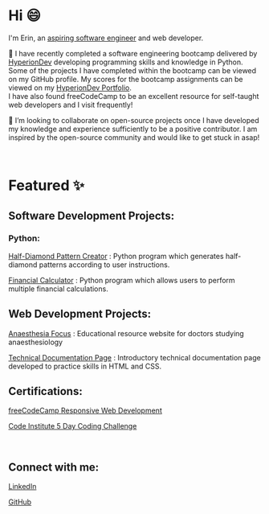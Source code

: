<h1>Hi 😄</h1>

I'm Erin, an <a href="https://github.com/enaux">aspiring software engineer</a> and web developer.

🌱 I have recently completed a software engineering bootcamp delivered by <a href="https://www.linkedin.com/school/hyperion-development-south-africa/">HyperionDev</a> developing programming skills and knowledge in Python. Some of the projects I have completed within the bootcamp can be viewed on my GitHub profile. My scores for the bootcamp assignments can be viewed on my <a href="https://www.hyperiondev.com/portfolio/EN23110011761/">HyperionDev Portfolio</a>.   
I have also found freeCodeCamp to be an excellent resource for self-taught web developers and I visit frequently! 

💞️ I’m looking to collaborate on open-source projects once I have developed my knowledge and experience sufficiently to be a positive contributor.
I am inspired by the open-source community and would like to get stuck in asap!

<br>

<h1>Featured ✨</h1>

<h2>Software Development Projects:</h2>
<h3>Python:</h3>

<div>

  <a href="https://github.com/enaux/half-diamond-pattern-creator" target="_blank">Half-Diamond Pattern Creator</a>
  : Python program which generates half-diamond patterns according to user instructions.
  
  <a href="https://github.com/enaux/financial-calculator" target="_blank">Financial Calculator</a>
  : Python program which allows users to perform multiple financial calculations.
  
</div>

<h2>Web Development Projects:</h2>
<div>
  
  <a href="https://github.com/enaux/anaesthesia-focus-website" target="_blank">Anaesthesia Focus</a>
  : Educational resource website for doctors studying anaesthesiology
  
  <a href="https://github.com/enaux/technical-documentation-page-practice-project" target="_blank">Technical Documentation Page</a>
  : Introductory technical documentation page developed to practice skills in HTML and CSS.

  
</div>

<h2>Certifications:</h2>
<div>
  
  <a href="https://www.freecodecamp.org/certification/erin-naughton/responsive-web-design">freeCodeCamp Responsive Web Development</a>

  <a href="https://codeinstitute.net/ie/5-day-coding-challenge/">Code Institute 5 Day Coding Challenge</a>
  
</div>

<br>
<h2>Connect with me:</h2>
  <a href="www.linkedin.com/in/erin-n-3b79752a1" target="_blank">LinkedIn</a>
  
  <a href="https://github.com/enaux">GitHub</a>

<!--
⚡ Fun fact: ...

enaux/enaux is a ✨ special ✨ repository because its `README.md` (this file) appears on your GitHub profile.
You can click the Preview link to take a look at your changes.
--->
